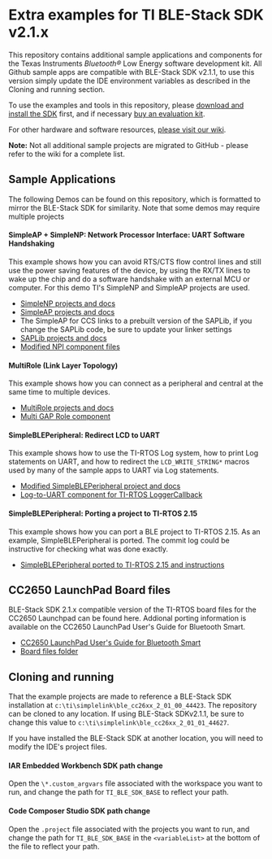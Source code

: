 Extra examples for TI BLE-Stack SDK v2.1.x
=========================================

This repository contains additional sample applications and components for the Texas Instruments *Bluetooth&reg;* Low Energy software development kit. All Github sample apps are compatible with BLE-Stack SDK v2.1.1, to use this version simply update the IDE environment variables as described in the Cloning and running section.

To use the examples and tools in this repository, please [download and install the SDK](http://www.ti.com/ble-stack) first, and if necessary [buy an evaluation kit](https://store.ti.com/Search.aspx?k=CC2650).

For other hardware and software resources, [please visit our wiki](http://www.ti.com/ble-wiki).

**Note:** Not all additional sample projects are migrated to GitHub - please refer to the wiki for a complete list.

## Sample Applications

The following Demos can be found on this repository, which is formatted to mirror the BLE-Stack SDK for similarity. Note that some demos may require multiple projects

#### SimpleAP + SimpleNP: Network Processor Interface: UART Software Handshaking
This example shows how you can avoid RTS/CTS flow control lines and still use the power saving features of the device, by using the RX/TX lines to wake up the chip and do a software handshake with an external MCU or computer. For this demo TI's SimpleNP and SimpleAP projects are used.
* [SimpleNP projects and docs](Projects/ble/simple_np_sw_handshaking)
* [SimpleAP projects and docs](Projects/ble/simple_ap_sw_handshaking)
 * The SimpleAP for CCS links to a prebuilt version of the SAPLib, if you change the SAPLib code, be sure to update your linker settings
* [SAPLib projects and docs](Projects/ble/sap_lib_sw_handshaking)
* [Modified NPI component files](Components/npi/unified)

#### MultiRole (Link Layer Topology)
This example shows how you can connect as a peripheral and central at the same time to multiple devices.
* [MultiRole projects and docs](Projects/ble/multi_role)
* [Multi GAP Role component](Projects/ble/Profiles/Roles/CC26xx)

#### SimpleBLEPeripheral: Redirect LCD to UART
This example shows how to use the TI-RTOS Log system, how to print Log statements on UART, and how to redirect the `LCD_WRITE_STRING*` macros used by many of the sample apps to UART via Log statements.
* [Modified SimpleBLEPeripheral project and docs](Projects/ble/simple_ble_peripheral_uartdisplay)
* [Log-to-UART component for TI-RTOS LoggerCallback](Components/uart_log)

#### SimpleBLEPeripheral: Porting a project to TI-RTOS 2.15
This example shows how you can port a BLE project to TI-RTOS 2.15. As an example, SimpleBLEPeripheral is ported. The commit log could be instructive for checking what was done exactly.
* [SimpleBLEPeripheral ported to TI-RTOS 2.15 and instructions](Projects/ble/simple_ble_peripheral_tirtos_2p15)

## CC2650 LaunchPad Board files
BLE-Stack SDK 2.1.x compatible version of the TI-RTOS board files for the CC2650 Launchpad can be found here. Addional porting information is available on the CC2650 LaunchPad User's Guide for Bluetooth Smart.
* [CC2650 LaunchPad User's Guide for Bluetooth Smart](http://processors.wiki.ti.com/index.php/CC2650_LaunchPad_User%27s_Guide_for_Bluetooth_Smart)
* [Board files folder](Util/tirtos_2_13_patches/ti/boards)

## Cloning and running
That the example projects are made to reference a BLE-Stack SDK installation at `c:\ti\simplelink\ble_cc26xx_2_01_00_44423`. The repository can be cloned to any location. If using BLE-Stack SDKv2.1.1, be sure to change this value to `c:\ti\simplelink\ble_cc26xx_2_01_01_44627`.

If you have installed the BLE-Stack SDK at another location, you will need to modify the IDE's project files.

#### IAR Embedded Workbench SDK path change
Open the `\*.custom_argvars` file associated with the workspace you want to run, and change the path for `TI_BLE_SDK_BASE` to reflect your path.

#### Code Composer Studio SDK path change
Open the `.project` file associated with the projects you want to run, and change the path for `TI_BLE_SDK_BASE` in the `<variableList>` at the bottom of the file to reflect your path.
